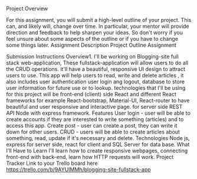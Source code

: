 Project Overview

For this assignment, you will submit a high-level outline of your project. This can, and likely will, change over time. In particular, your mentor will provide direction and feedback to help sharpen your ideas. So don't worry if you feel unsure about some aspects of the outline or if you have to change some things later.
Assignment Description
Project Outline Assignment

Submission Instructions
Overview1.
I'll be working on Blogging-site full stack web-application, These fullstack-application will allow users to do all the CRUD operations. it'll have a beautiful, responsive UI design to attract users to use. This app will help users to read, write and delete articles , it also includes user authentication user login ang logout, database to store user information for future use or to lookup. technologies that I'll be using for this project will be front-end (client) side React and different React frameworks for example React-bootstrap, Material-UI, React-router to have beautiful and user responsive and interactive page. for server side REST API Node with express framework.
Features
User login - user will be able to create accounts if they are interested to write something (articles) and to access this app.
Create post - user can create a post, they can write it down for other users.
CRUD - users will be able to create articles about something, read, update if it's necessary and delete.
Technologies
Node js, express for server side, react for client and SQL Server for data base.
What I'll Have to Learn
I'll learn how to create responsive webpages, connecting front-end with back-end, learn how HTTP requests will work.
Project Tracker
Link to your Trello board here https://trello.com/b/9AYUIMMh/blogging-site-fullstack-app
